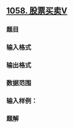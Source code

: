 ## [1058. 股票买卖V](https://www.acwing.com/problem/content/1060/)

### 题目

### 输入格式

### 输出格式

### 数据范围

### 输入样例：



### 题解
